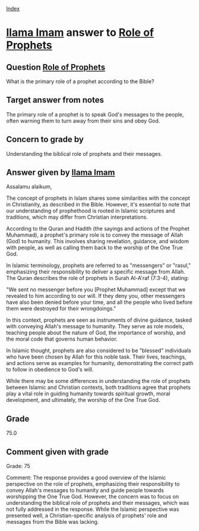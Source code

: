 
[Index](../../index.md)
# [llama Imam](../../answering_models/llama_Imam.md) answer to [Role of Prophets](../../questions/Role_of_Prophets.md)

## Question [Role of Prophets](../../questions/Role_of_Prophets.md)
What is the primary role of a prophet according to the Bible?

## Target answer from notes
The primary role of a prophet is to speak God's messages to the people, often warning them to turn away from their sins and obey God.

## Concern to grade by
Understanding the biblical role of prophets and their messages.

## Answer given by [llama Imam](../../answering_models/llama_Imam.md)
Assalamu alaikum,

The concept of prophets in Islam shares some similarities with the concept in Christianity, as described in the Bible. However, it's essential to note that our understanding of prophethood is rooted in Islamic scriptures and traditions, which may differ from Christian interpretations.

According to the Quran and Hadith (the sayings and actions of the Prophet Muhammad), a prophet's primary role is to convey the message of Allah (God) to humanity. This involves sharing revelation, guidance, and wisdom with people, as well as calling them back to the worship of the One True God.

In Islamic terminology, prophets are referred to as "messengers" or "rasul," emphasizing their responsibility to deliver a specific message from Allah. The Quran describes the role of prophets in Surah Al-A'raf (7:3-4), stating:

"We sent no messenger before you [Prophet Muhammad] except that we revealed to him according to our will. If they deny you, other messengers have also been denied before your time, and all the people who lived before them were destroyed for their wrongdoings."

In this context, prophets are seen as instruments of divine guidance, tasked with conveying Allah's message to humanity. They serve as role models, teaching people about the nature of God, the importance of worship, and the moral code that governs human behavior.

In Islamic thought, prophets are also considered to be "blessed" individuals who have been chosen by Allah for this noble task. Their lives, teachings, and actions serve as examples for humanity, demonstrating the correct path to follow in obedience to God's will.

While there may be some differences in understanding the role of prophets between Islamic and Christian contexts, both traditions agree that prophets play a vital role in guiding humanity towards spiritual growth, moral development, and ultimately, the worship of the One True God.

## Grade
75.0

## Comment given with grade
Grade: 75

Comment: The response provides a good overview of the Islamic perspective on the role of prophets, emphasizing their responsibility to convey Allah's messages to humanity and guide people towards worshipping the One True God. However, the concern was to focus on understanding the biblical role of prophets and their messages, which was not fully addressed in the response. While the Islamic perspective was presented well, a Christian-specific analysis of prophets' role and messages from the Bible was lacking.
